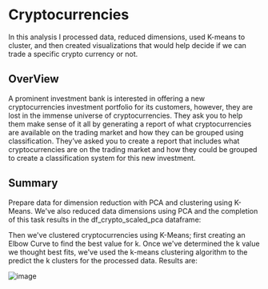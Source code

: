 # Cryptocurrencies
In this analysis I processed data, reduced dimensions, used K-means to cluster, and then created visualizations that would help decide if we can trade a specific crypto currency or not.

## OverView
A prominent investment bank is interested in offering a new cryptocurrencies investment portfolio for its customers, however, they are lost in the immense universe of cryptocurrencies. They ask you to help them make sense of it all by generating a report of what cryptocurrencies are available on the trading market and how they can be grouped using classification. They’ve asked you to create a report that includes what cryptocurrencies are on the trading market and how they could be grouped to create a classification system for this new investment.

## Summary
Prepare data for dimension reduction with PCA and clustering using K-Means. We've also reduced data dimensions using PCA and the completion of this task results in the df_crypto_scaled_pca dataframe:

Then we've clustered cryptocurrencies using K-Means; first creating an Elbow Curve to find the best value for k. Once we've determined the k value we thought best fits, we've used the k-means clustering algorithm to the predict the k clusters for the processed data. Results are:

![image](https://user-images.githubusercontent.com/95777297/182272272-259a8b30-5b11-4d08-83d2-42159c2e0ae6.png)
